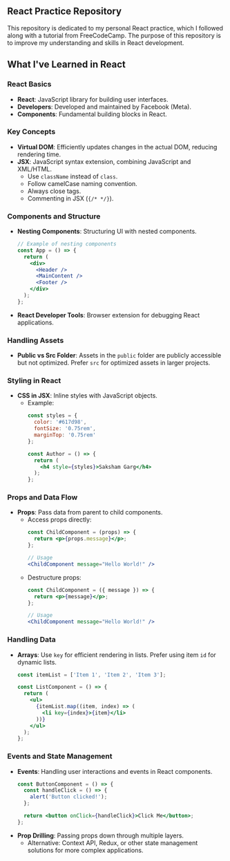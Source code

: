 ## React Practice Repository

This repository is dedicated to my personal React practice, which I followed along with a tutorial from FreeCodeCamp. The purpose of this repository is to improve my understanding and skills in React development.

## What I've Learned in React

### React Basics
- **React**: JavaScript library for building user interfaces.
- **Developers**: Developed and maintained by Facebook (Meta).
- **Components**: Fundamental building blocks in React.

### Key Concepts
- **Virtual DOM**: Efficiently updates changes in the actual DOM, reducing rendering time.
- **JSX**: JavaScript syntax extension, combining JavaScript and XML/HTML.
  - Use `className` instead of `class`.
  - Follow camelCase naming convention.
  - Always close tags.
  - Commenting in JSX (`{/* */}`).

### Components and Structure
- **Nesting Components**: Structuring UI with nested components.
  ```jsx
  // Example of nesting components
  const App = () => {
    return (
      <div>
        <Header />
        <MainContent />
        <Footer />
      </div>
    );
  };
  ```
- **React Developer Tools**: Browser extension for debugging React applications.

### Handling Assets
- **Public vs Src Folder**: Assets in the `public` folder are publicly accessible but not optimized. Prefer `src` for optimized assets in larger projects.

### Styling in React
- **CSS in JSX**: Inline styles with JavaScript objects.
  - Example:
    ```jsx
    const styles = {
      color: '#617d98',
      fontSize: '0.75rem',
      marginTop: '0.75rem'
    };

    const Author = () => {
      return (
        <h4 style={styles}>Saksham Garg</h4>
      );
    };
    ```

### Props and Data Flow
- **Props**: Pass data from parent to child components.
  - Access props directly:
    ```jsx
    const ChildComponent = (props) => {
      return <p>{props.message}</p>;
    };

    // Usage
    <ChildComponent message="Hello World!" />
    ```
  - Destructure props:
    ```jsx
    const ChildComponent = ({ message }) => {
      return <p>{message}</p>;
    };

    // Usage
    <ChildComponent message="Hello World!" />
    ```

### Handling Data
- **Arrays**: Use `key` for efficient rendering in lists. Prefer using item `id` for dynamic lists.
  ```jsx
  const itemList = ['Item 1', 'Item 2', 'Item 3'];

  const ListComponent = () => {
    return (
      <ul>
        {itemList.map((item, index) => (
          <li key={index}>{item}</li>
        ))}
      </ul>
    );
  };
  ```

### Events and State Management
- **Events**: Handling user interactions and events in React components.
  ```jsx
  const ButtonComponent = () => {
    const handleClick = () => {
      alert('Button clicked!');
    };

    return <button onClick={handleClick}>Click Me</button>;
  };
  ```
- **Prop Drilling**: Passing props down through multiple layers.
  - Alternative: Context API, Redux, or other state management solutions for more complex applications.
